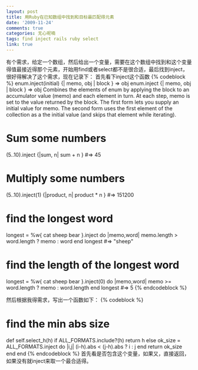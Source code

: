 ```yaml
---
layout: post
title: 用Ruby在已知数组中找到和目标最匹配得元素
date: '2009-11-24'
comments: true
categories: 无心呢喃
tags: find inject rails ruby select
link: true
---
```

有个需求，给定一个数组，然后给出一个变量，需要在这个数组中找到和这个变量得值最接近得那个元素，开始用find或者select都不是很合适，最后找到inject，很好得解决了这个需求，现在记录下：
首先看下inject这个函数
{% codeblock %}
enum.inject(initial) {| memo, obj | block } => obj
enum.inject {| memo, obj | block } => obj
Combines the elements of enum by applying the block to an accumulator value (memo) and each element in turn. At each step, memo is set to the value returned by the block. The first form lets you supply an initial value for memo. The second form uses the first element of the collection as a the initial value (and skips that element while iterating).

   # Sum some numbers
   (5..10).inject {|sum, n| sum + n }              #=> 45
   # Multiply some numbers
   (5..10).inject(1) {|product, n| product * n }   #=> 151200

   # find the longest word
   longest = %w{ cat sheep bear }.inject do |memo,word|
      memo.length > word.length ? memo : word
   end
   longest                                         #=> "sheep"

   # find the length of the longest word
   longest = %w{ cat sheep bear }.inject(0) do |memo,word|
      memo >= word.length ? memo : word.length
   end
   longest                                         #=> 5
{% endcodeblock %}

然后根据我得需求，写出一个函数如下：
{% codeblock %}
  # find the min abs size
  def self.select_h(h)
    if ALL_FORMATS.include?(h)
      return h
    else
      ok_size = ALL_FORMATS.inject do |i,j|
        (i-h).abs < (j-h).abs ? i : j
      end
      return ok_size
    end
  end
{% endcodeblock %}
首先看是否包含这个变量，如果又，直接返回，如果没有就inject来取一个最合适得。
